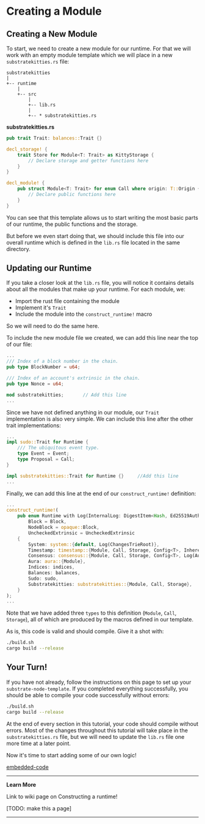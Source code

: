 Creating a Module
===

## Creating a New Module

To start, we need to create a new module for our runtime. For that we will work with an empty module template which we will place in a new `substratekitties.rs` file:

```
substratekitties
|
+-- runtime
    |  
    +-- src
        |
        +-- lib.rs
        |
        +-- * substratekitties.rs
```

**substratekitties<span>.</span>rs**

```rust
pub trait Trait: balances::Trait {}

decl_storage! {
    trait Store for Module<T: Trait> as KittyStorage {
        // Declare storage and getter functions here
    }
}

decl_module! {
    pub struct Module<T: Trait> for enum Call where origin: T::Origin {
        // Declare public functions here
    }
}
```

You can see that this template allows us to start writing the most basic parts of our runtime, the public functions and the storage.

But before we even start doing that, we should include this file into our overall runtime which is defined in the `lib.rs` file located in the same directory.

## Updating our Runtime

If you take a closer look at the `lib.rs` file, you will notice it contains details about all the modules that make up your runtime. For each module, we:

 - Import the rust file containing the module
 - Implement it's `Trait`
 - Include the module into the `construct_runtime!` macro

 So we will need to do the same here.

 To include the new module file we created, we can add this line near the top of our file:

```rust
...
/// Index of a block number in the chain.
pub type BlockNumber = u64;

/// Index of an account's extrinsic in the chain.
pub type Nonce = u64;

mod substratekitties;       // Add this line
...
```

Since we have not defined anything in our module, our `Trait` implementation is also very simple. We can include this line after the other trait implementations:

```rust
...
impl sudo::Trait for Runtime {
	/// The ubiquitous event type.
	type Event = Event;
	type Proposal = Call;
}

impl substratekitties::Trait for Runtime {}     //Add this line
...
```

Finally, we can add this line at the end of our `construct_runtime!` definition:

```rust
...
construct_runtime!(
	pub enum Runtime with Log(InternalLog: DigestItem<Hash, Ed25519AuthorityId>) where
		Block = Block,
		NodeBlock = opaque::Block,
		UncheckedExtrinsic = UncheckedExtrinsic
	{
		System: system::{default, Log(ChangesTrieRoot)},
		Timestamp: timestamp::{Module, Call, Storage, Config<T>, Inherent},
		Consensus: consensus::{Module, Call, Storage, Config<T>, Log(AuthoritiesChange), Inherent},
		Aura: aura::{Module},
		Indices: indices,
		Balances: balances,
		Sudo: sudo,
        Substratekitties: substratekitties::{Module, Call, Storage},        // Add this line
	}
);
...
```

Note that we have added three `types` to this definition (`Module`, `Call`, `Storage`), all of which are produced by the macros defined in our template.

As is, this code is valid and should compile. Give it a shot with:

```bash
./build.sh
cargo build --release
```

## Your Turn!

If you have not already, follow the instructions on this page to set up your `substrate-node-template`. If you completed everything successfully, you should be able to compile your code successfully without errors:

```bash
./build.sh
cargo build --release
```

At the end of every section in this tutorial, your code should compile without errors. Most of the changes throughout this tutorial will take place in the `substratekitties.rs` file, but we will need to update the `lib.rs` file one more time at a later point.

Now it's time to start adding some of our own logic!

[embedded-code](./assets/1.1-finished-code.rs ':include :type=code embed')

---
**Learn More**

Link to wiki page on Constructing a runtime!

[TODO: make this a page]

---